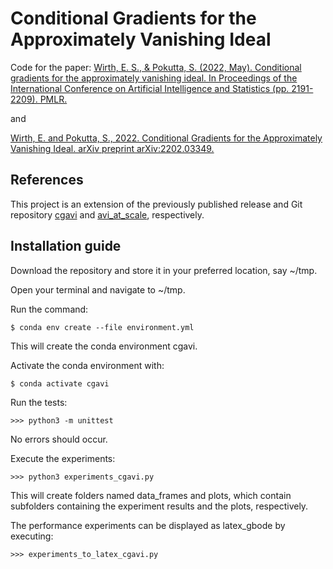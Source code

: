 # Conditional Gradients for the Approximately Vanishing Ideal

Code for the paper:
[Wirth, E. S., & Pokutta, S. (2022, May). Conditional gradients for the approximately vanishing ideal.
In Proceedings of the International Conference on Artificial Intelligence and Statistics (pp. 2191-2209).
PMLR.](https://proceedings.mlr.press/v151/wirth22a.html)

and

[Wirth, E. and Pokutta, S., 2022. Conditional Gradients for the Approximately Vanishing Ideal.
arXiv preprint arXiv:2202.03349.](https://arxiv.org/abs/2202.03349)


## References
This project is an extension of the previously published release and Git repository
[cgavi](https://github.com/ZIB-IOL/cgavi/releases/tag/v1.0.0) and [avi_at_scale](https://github.com/ZIB-IOL/avi_at_scale),
respectively.


## Installation guide
Download the repository and store it in your preferred location, say ~/tmp.

Open your terminal and navigate to ~/tmp.

Run the command: 
```shell script
$ conda env create --file environment.yml
```
This will create the conda environment cgavi.

Activate the conda environment with:
```shell script
$ conda activate cgavi
```

Run the tests:
```python3 script
>>> python3 -m unittest
```

No errors should occur.


Execute the experiments: 
```python3 script
>>> python3 experiments_cgavi.py
```

This will create folders named data_frames and plots, which contain subfolders containing the experiment results and 
the plots, respectively. 

The performance experiments can be displayed as latex_gbode by executing:
```python3 script
>>> experiments_to_latex_cgavi.py
```
